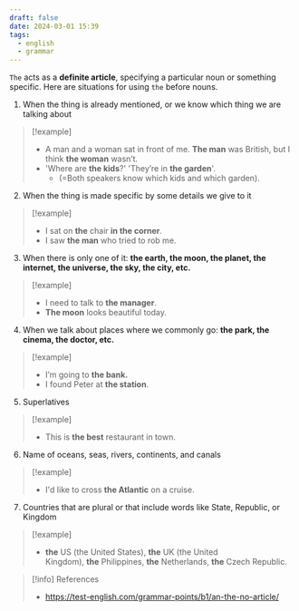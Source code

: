 ```yaml
---
draft: false
date: 2024-03-01 15:39
tags:
  - english
  - grammar
---
```


`The` acts as a **definite article**, specifying a particular noun or something specific. Here are situations for using `the` before nouns.

1. When the thing is already mentioned, or we know which thing we are talking about

>[!example]
>- A man and a woman sat in front of me. **The man** was British, but I think **the woman** wasn’t.
>- 'Where are **the kids**?' 'They’re in **the garden**'.
>	- (=Both speakers know which kids and which garden).

2. When the thing is made specific by some details we give to it

>[!example]
>- I sat on **the** chair **in the corner**.
>- I saw **the man** who tried to rob me.

3. When there is only one of it: **the earth, the moon, the planet, the internet, the universe, the sky, the city, etc.**

>[!example]
>- I need to talk to **the manager**.
>- **The moon** looks beautiful today.

4. When we talk about places where we commonly go: **the park, the cinema, the doctor, etc.**

>[!example]
>- I’m going to **the bank.**
>- I found Peter at **the station**.

5. Superlatives

>[!example]
>- This is **the best** restaurant in town.

6. Name of oceans, seas, rivers, continents, and canals

>[!example]
>- I'd like to cross **the Atlantic** on a cruise.

7. Countries that are plural or that include words like State, Republic, or Kingdom

>[!example]
>- **the** US (the United States), **the** UK (the United Kingdom), **the** Philippines, **the** Netherlands, **the** Czech Republic.



> [!info] References
> - https://test-english.com/grammar-points/b1/an-the-no-article/
